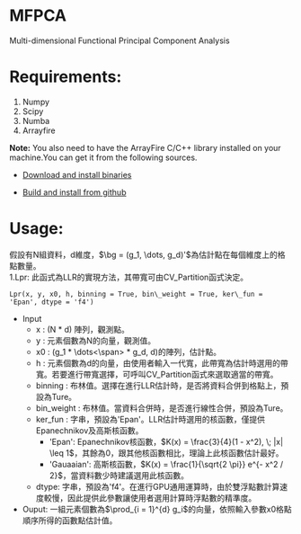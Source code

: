 # MFPCA
Multi-dimensional Functional Principal Component Analysis

# Requirements:
1. Numpy
2. Scipy
3. Numba
4. Arrayfire  

**Note:** You also need to have the ArrayFire C/C++ library installed on your machine.You can get it from the following sources.  

* [Download and install binaries](https://arrayfire.com/download-splash/?redirect\_to=/download)  

* [Build and install from github](https://github.com/arrayfire/arrayfire)  

# Usage:
假設有N組資料，d維度，$\bg = (g_1, \dots, g_d)'$為估計點在每個維度上的格點數量。  
1.Lpr: 此函式為LLR的實現方法，其帶寬可由CV\_Partition函式決定。

    Lpr(x, y, x0, h, binning = True, bin\_weight = True, ker\_fun = 'Epan', dtype = 'f4')

* Input
    * x : (N * d) 陣列，觀測點。
    * y : 元素個數為N的向量，觀測值。
    * x0 : (g_1 * <span class="math inline">\dots<\span> * g_d, d)的陣列，估計點。
    * h : 元素個數為d的向量，由使用者輸入一代寬，此帶寬為估計時選用的帶寬。若要進行帶寬選擇，可呼叫CV\_Partition函式來選取適當的帶寬。
    * binning : 布林值。選擇在進行LLR估計時，是否將資料合併到格點上，預設為Ture。
    * bin\_weight : 布林值。當資料合併時，是否進行線性合併，預設為Ture。
    * ker\_fun : 字串，預設為'Epan'。LLR估計時選用的核函數，僅提供Epanechnikov及高斯核函數。
        * 'Epan': Epanechnikov核函數，<span class="math inline">$K(x) = \frac{3}{4}(1 - x^2), \; |x| \leq 1$</span>，其餘為0，跟其他核函數相比，理論上此核函數估計最好。
        * 'Gauaaian': 高斯核函數，$K(x) = \frac{1}{\sqrt{2 \pi}} e^{- x^2 / 2}$，當資料數少時建議選用此核函數。
    * dtype: 字串，預設為'f4'。在進行GPU通用運算時，由於雙浮點數計算速度較慢，因此提供此參數讓使用者選用計算時浮點數的精準度。
* Ouput: 一組元素個數為$\prod_{i = 1}^{d} g_i$的向量，依照輸入參數x0格點順序所得的函數點估計值。

